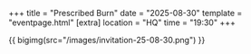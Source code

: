+++
title = "Prescribed Burn"
date = "2025-08-30"
template = "eventpage.html"
[extra]
location = "HQ"
time = "19:30"
+++

{{ bigimg(src="/images/invitation-25-08-30.png") }}

